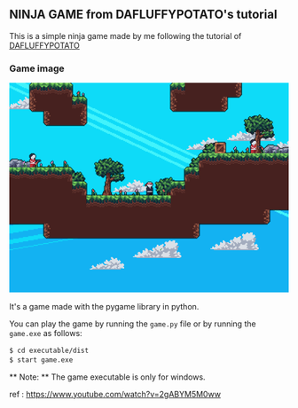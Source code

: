 ## NINJA GAME from DAFLUFFYPOTATO's tutorial
This is a simple ninja game made by me following the tutorial of [DAFLUFFYPOTATO](https://www.youtube.com/@DaFluffyPotato) 


### Game image
![Game image](image.png)


It's a game made with the pygame library in python. 

You can play the game by running the `game.py` file or by running the `game.exe` as follows:

```bash
$ cd executable/dist
$ start game.exe
```
** Note: ** The game executable is only for windows. 


ref : https://www.youtube.com/watch?v=2gABYM5M0ww

